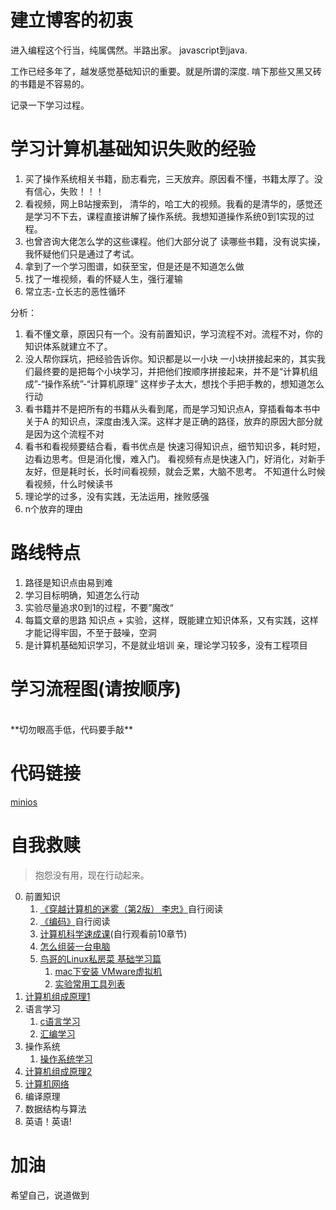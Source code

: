 
# 建立博客的初衷

进入编程这个行当，纯属偶然。半路出家。 javascript到java.

工作已经多年了，越发感觉基础知识的重要。就是所谓的深度. 啃下那些又黑又砖的书籍是不容易的。

记录一下学习过程。

# 学习计算机基础知识失败的经验

1. 买了操作系统相关书籍，励志看完，三天放弃。原因看不懂，书籍太厚了。没有信心，失败！！！
2. 看视频，网上B站搜索到， 清华的，哈工大的视频。我看的是清华的，感觉还是学习不下去，课程直接讲解了操作系统。我想知道操作系统0到1实现的过程。
3. 也曾咨询大佬怎么学的这些课程。他们大部分说了 读哪些书籍，没有说实操，我怀疑他们只是通过了考试。
4. 拿到了一个学习图谱，如获至宝，但是还是不知道怎么做
5. 找了一堆视频，看的怀疑人生，强行灌输
6. 常立志-立长志的恶性循环
   

分析： 
1. 看不懂文章，原因只有一个。没有前置知识，学习流程不对。流程不对，你的知识体系就建立不了。
2. 没人帮你踩坑，把经验告诉你。知识都是以一小块 一小块拼接起来的，其实我们最终要的是把每个小块学习，并把他们按顺序拼接起来，并不是“计算机组成”-“操作系统”-“计算机原理” 这样步子太大，想找个手把手教的，想知道怎么行动
3. 看书籍并不是把所有的书籍从头看到尾，而是学习知识点A，穿插看每本书中关于A 的知识点，深度由浅入深。这样才是正确的路径，放弃的原因大部分就是因为这个流程不对
4. 看书和看视频要结合看，看书优点是 快速习得知识点，细节知识多，耗时短，边看边思考。但是消化慢，难入门。 看视频有点是快速入门，好消化，对新手友好，但是耗时长，长时间看视频，就会乏累，大脑不思考。 不知道什么时候看视频，什么时候读书 
5. 理论学的过多，没有实践，无法运用，挫败感强
6. n个放弃的理由


# 路线特点

1. 路径是知识点由易到难
2. 学习目标明确，知道怎么行动
3. 实验尽量追求0到1的过程，不要”魔改“
4. 每篇文章的思路 知识点 + 实验，这样，既能建立知识体系，又有实践，这样才能记得牢固，不至于鼓噪，空洞
5. 是计算机基础知识学习，不是就业培训 亲，理论学习较多，没有工程项目
   
# 学习流程图(请按顺序)
<!-- TODO: -->
<br/>
**切勿眼高手低，代码要手敲**

#  代码链接
[minios](https://github.com/iSAM2016/minios)
<!-- 0. 视频介绍
1. 自制操作系统
2. 自制编译器
3. 自制编程语言
4. web框架
5. 设计模式 -->

# 自我救赎
>抱怨没有用，现在行动起来。

0. 前置知识
   1. [《穿越计算机的迷雾（第2版） 李忠》](https://item.jd.com/10034458787391.html)自行阅读
   2. [《编码》](https://item.jd.com/11116026.html)自行阅读
   3. [计算机科学速成课](https://www.bilibili.com/video/BV1EW411u7th?from=search&seid=18122847666166164994&spm_id_from=333.337.0.0)(自行观看前10章节)
   4. [怎么组装一台电脑](https://www.bilibili.com/video/BV1jE411e7hw)
   5. [鸟哥的Linux私房菜 基础学习篇](https://item.jd.com/12443890.html)
      1. [mac下安装 VMware虚拟机](https://isam2016.cn/2021/10/11/x86/%E5%AE%9E%E9%AA%8C%E7%8E%AF%E5%A2%83%E6%90%AD%E5%BB%BA/)
      2. [实验常用工具列表](https://github.com/chyyuu/ucore_docs/blob/master/lab0/lab0_ref_ucore-tools.md)
1. [计算机组成原理1](https://isam2016.cn/2021/10/11/composition/%E8%AE%A1%E7%AE%97%E6%9C%BA%E7%BB%84%E6%88%90%E5%8E%9F%E7%90%86/)
2. 语言学习
   1. [c语言学习](https://isam2016.cn/2021/10/31/c/c%E8%AF%AD%E8%A8%80%E5%AD%A6%E4%B9%A0/)
   2. [汇编学习](https://isam2016.cn/2021/10/09/assembly/%E6%B1%87%E7%BC%96%E5%AD%A6%E4%B9%A0/)
3. 操作系统
   1. [操作系统学习](https://isam2016.cn/2021/10/12/x86/%E6%93%8D%E4%BD%9C%E7%B3%BB%E7%BB%9F%E5%AD%A6%E4%B9%A0/)
4. [计算机组成原理2](https://isam2016.cn/2021/10/11/composition/%E8%AE%A1%E7%AE%97%E6%9C%BA%E7%BB%84%E6%88%90%E5%8E%9F%E7%90%86/)
5. [计算机网络](https://isam2016.cn/2022/02/01/network/%E8%AE%A1%E7%AE%97%E6%9C%BA%E7%BD%91%E7%BB%9C/)
6. 编译原理 
7. 数据结构与算法
8. 英语！英语!

# 加油 

希望自己，说道做到